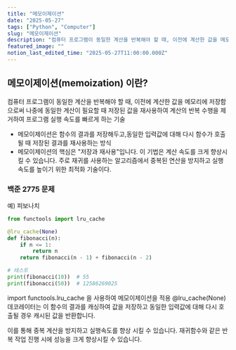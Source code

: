 ```yaml
---
title: "메모이제이션"
date: "2025-05-27"
tags: ["Python", "Computer"]
slug: "메모이제이션"
description: "컴퓨터 프로그램이 동일한 계산을 반복해야 할 때, 이전에 계산한 값을 메모리에 저장함으로써 나중에 동일한 계산이 필요할 때 저장된 값을 재사용하여 계산의 반복 수행을 제거하여 프로그램 실행 속도를 빠르게 하는 기술"
featured_image: ""
notion_last_edited_time: "2025-05-27T11:00:00.000Z"
---
```

## 메모이제이션(memoization) 이란?

컴퓨터 프로그램이 동일한 계산을 반복해야 할 때, 이전에 계산한 값을 메모리에 저장함으로써 나중에 동일한 계산이 필요할 때 저장된 값을 재사용하여 계산의 반복 수행을 제거하여 프로그램 실행 속도를 빠르게 하는 기술
- 메모이제이션은 함수의 결과를 저장해두고,동일한 입력값에 대해 다시 함수가 호출될 때 저장된 결과를 재사용하는 방식
- 메모이제이션의 핵심은 "저장과 재사용"입니다. 이 기법은 계산 속도를 크게 향상시킬 수 있습니다.
주로 재귀를 사용하는 알고리즘에서 중복된 연산을 방지하고 실행 속도를 높이기 위한 최적화 기술이다.

### 백준 2775 문제
예) 피보나치

```python
from functools import lru_cache

@lru_cache(None)
def fibonacci(n):
    if n <= 1:
        return n
    return fibonacci(n - 1) + fibonacci(n - 2)

# 테스트
print(fibonacci(10))  # 55
print(fibonacci(50))  # 12586269025
```
import functools.lru_cache 을 사용하여 메모이제이션을 적용
@lru_cache(None) 데코레이터는 이 함수의 결과를 캐싱하여 값을 저장하고 동일한 입력값에 대해 다시 호출될 경우 캐시된 값을 반환합니다.

이를 통해 중복 계산을 방지하고 실행속도를 향상 시킬 수 있습니다. 재귀함수와 같은 반복 작업 진행 시에 성능을 크게 향상시킬 수 있습니다.